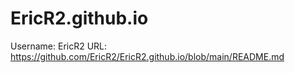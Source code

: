# EricR2.github.io
Username: EricR2
URL: https://github.com/EricR2/EricR2.github.io/blob/main/README.md